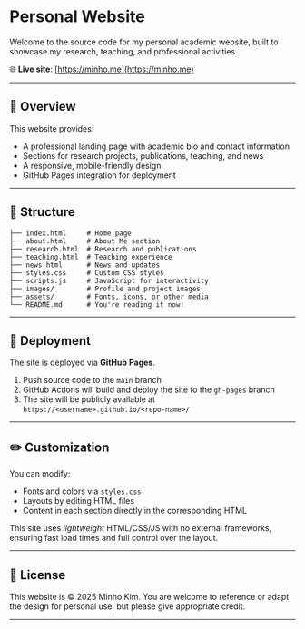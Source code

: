 # Personal Website
Welcome to the source code for my personal academic website, built to showcase my research, teaching, and professional activities.

🌐 **Live site**: [https://minho.me](https://minho.me)

---

## 🧾 Overview

This website provides:
- A professional landing page with academic bio and contact information
- Sections for research projects, publications, teaching, and news
- A responsive, mobile-friendly design
- GitHub Pages integration for deployment

---

## 📁 Structure
```
├── index.html     # Home page
├── about.html     # About Me section
├── research.html  # Research and publications
├── teaching.html  # Teaching experience
├── news.html      # News and updates
├── styles.css     # Custom CSS styles
├── scripts.js     # JavaScript for interactivity
├── images/        # Profile and project images
├── assets/        # Fonts, icons, or other media
└── README.md      # You're reading it now!
```

---

## 🚀 Deployment

The site is deployed via **GitHub Pages**.

1. Push source code to the `main` branch
2. GitHub Actions will build and deploy the site to the `gh-pages` branch
3. The site will be publicly available at `https://<username>.github.io/<repo-name>/`

---

## ✏️ Customization

You can modify:
- Fonts and colors via `styles.css`
- Layouts by editing HTML files
- Content in each section directly in the corresponding HTML

This site uses _lightweight_ HTML/CSS/JS with no external frameworks, ensuring fast load times and full control over the layout.

---

## 📄 License

This website is © 2025 Minho Kim. You are welcome to reference or adapt the design for personal use, but please give appropriate credit.

---

